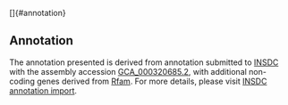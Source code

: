 []{#annotation}

Annotation
----------

The annotation presented is derived from annotation submitted to
[INSDC](http://www.insdc.org) with the assembly accession
[GCA\_000320685.2](http://www.ebi.ac.uk/ena/data/view/GCA_000320685.2),
with additional non-coding genes derived from
[Rfam](http://rfam.xfam.org/). For more details, please visit [INSDC
annotation
import](http://ensemblgenomes.org/info/data/insdc_annotation).
